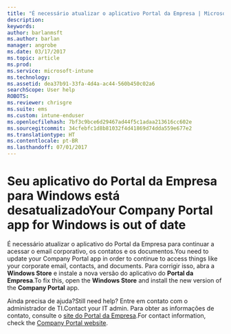 ```yaml
---
title: "É necessário atualizar o aplicativo Portal da Empresa | Microsoft Docs"
description: 
keywords: 
author: barlanmsft
ms.author: barlan
manager: angrobe
ms.date: 03/17/2017
ms.topic: article
ms.prod: 
ms.service: microsoft-intune
ms.technology: 
ms.assetid: dea37b91-33fa-4d4a-ac44-560b450c02a6
searchScope: User help
ROBOTS: 
ms.reviewer: chrisgre
ms.suite: ems
ms.custom: intune-enduser
ms.openlocfilehash: 7bf3c9bce6d29467ad44f5c1adaa213616cc602e
ms.sourcegitcommit: 34cfebfc1d8b81032f4d41869d74dda559e677e2
ms.translationtype: HT
ms.contentlocale: pt-BR
ms.lasthandoff: 07/01/2017
---
```

# <span data-ttu-id="11c20-102">Seu aplicativo do Portal da Empresa para Windows está desatualizado</span><span class="sxs-lookup"><span data-stu-id="11c20-102">Your Company Portal app for Windows is out of date</span></span>
<a id="your-company-portal-app-for-windows-is-out-of-date" class="xliff"></a>

<span data-ttu-id="11c20-103">É necessário atualizar o aplicativo do Portal da Empresa para continuar a acessar o email corporativo, os contatos e os documentos.</span><span class="sxs-lookup"><span data-stu-id="11c20-103">You need to update your Company Portal app in order to continue to access things like your corporate email, contacts, and documents.</span></span> <span data-ttu-id="11c20-104">Para corrigir isso, abra a **Windows Store** e instale a nova versão do aplicativo do **Portal da Empresa**.</span><span class="sxs-lookup"><span data-stu-id="11c20-104">To fix this, open the **Windows Store** and install the new version of the **Company Portal** app.</span></span>

<span data-ttu-id="11c20-105">Ainda precisa de ajuda?</span><span class="sxs-lookup"><span data-stu-id="11c20-105">Still need help?</span></span> <span data-ttu-id="11c20-106">Entre em contato com o administrador de TI.</span><span class="sxs-lookup"><span data-stu-id="11c20-106">Contact your IT admin.</span></span> <span data-ttu-id="11c20-107">Para obter as informações de contato, consulte o [site do Portal da Empresa](http://portal.manage.microsoft.com).</span><span class="sxs-lookup"><span data-stu-id="11c20-107">For contact information, check the [Company Portal website](http://portal.manage.microsoft.com).</span></span>
